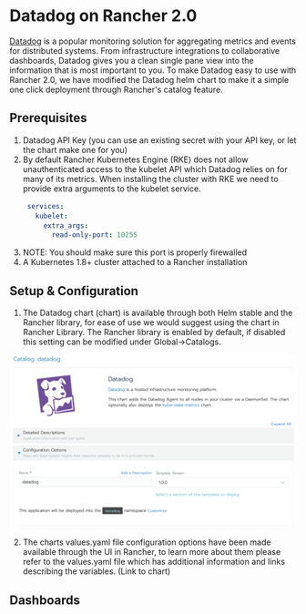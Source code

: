 # Datadog on Rancher 2.0

[Datadog](https://www.datadoghq.com/) is a popular monitoring solution for aggregating metrics and events for distributed systems.  From infrastructure integrations to collaborative dashboards, Datadog gives you a clean single pane view into the information that is most important to you.  To make Datadog easy to use with Rancher 2.0, we have modified the Datadog helm chart to make it a simple one click deployment through Rancher's catalog feature.

## Prerequisites
1. Datadog API Key (you can use an existing secret with your API key, or let the chart make one for you)
1. By default Rancher Kubernetes Engine (RKE) does not allow unauthenticated access to the kubelet API which Datadog relies on for many of its metrics.  When installing the cluster with RKE we need to provide extra arguments to the kubelet service.
   ```yaml
    services:
      kubelet:
        extra_args:
          read-only-port: 10255
   ```
1. NOTE: You should make sure this port is properly firewalled
1. A Kubernetes 1.8+ cluster attached to a Rancher installation
## Setup & Configuration
1. The Datadog chart (chart) is available through both Helm stable and the Rancher library, for ease of use we would suggest using the chart in Rancher Library.  The Rancher library is enabled by default, if disabled this setting can be modified under Global->Catalogs.

![Catalog](https://github.com/kylerome/datadog-rancher-integration/blob/master/docs/images/Chart.png)

2. The charts values.yaml file configuration options have been made available through the UI in Rancher, to learn more about them please refer to the values.yaml file which has additional information and links describing the variables. (Link to chart)

## Dashboards
